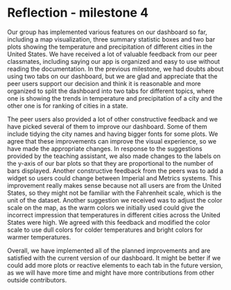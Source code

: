 # Reflection - milestone 4

Our group has implemented various features on our dashboard so far, including a map visualization, three summary statistic boxes and two bar plots showing the temperature and precipitation of different cities in the United States. We have received a lot of valuable feedback from our peer classmates, including saying our app is organized and easy to use without reading the documentation. In the previous milestone, we had doubts about using two tabs on our dashboard, but we are glad and appreciate that the peer users support our decision and think it is reasonable and more organized to split the dashboard into two tabs for different topics, where one is showing the trends in temperature and precipitation of a city and the other one is for ranking of cities in a state.

The peer users also provided a lot of other constructive feedback and we have picked several of them to improve our dashboard. Some of them include tidying the city names and having bigger fonts for some plots. We agree that these improvements can improve the visual experience, so we have made the appropriate changes. In response to the suggestions provided by the teaching assistant, we also made changes to the labels on the y-axis of our bar plots so that they are proportional to the number of bars displayed. Another constructive feedback from the peers was to add a widget so users could change between Imperial and Metrics systems. This improvement really makes sense because not all users are from the United States, so they might not be familiar with the Fahrenheit scale, which is the unit of the dataset. Another suggestion we received was to adjust the color scale on the map, as the warm colors we initially used could give the incorrect impression that temperatures in different cities across the United States were high. We agreed with this feedback and modified the color scale to use dull colors for colder temperatures and bright colors for warmer temperatures.

Overall, we have implemented all of the planned improvements and are satisfied with the current version of our dashboard. It might be better if we could add more plots or reactive elements to each tab in the future version, as we will have more time and might have more contributions from other outside contributors.